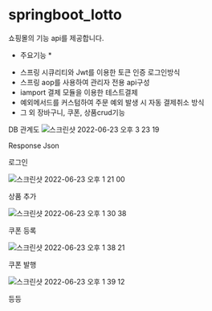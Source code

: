 # springboot_lotto

쇼핑몰의 기능 api를 제공합니다.

* 주요기능 *
- 스프링 시큐리티와 Jwt를 이용한 토큰 인증 로그인방식
- 스프링 aop를 사용하여 관리자 전용 api구성
- iamport 결제 모듈을 이용한 테스트결제
- 예외메서드를 커스텀하여 주문 예외 발생 시 자동 결제취소 방식
- 그 외 장바구니, 쿠폰, 상품crud기능


DB 관계도
![스크린샷 2022-06-23 오후 3 23 19](https://user-images.githubusercontent.com/91492469/175825724-c384fc72-7a82-4db2-ad9b-63505332735d.png)


Response Json

로그인 


![스크린샷 2022-06-23 오후 1 21 00](https://user-images.githubusercontent.com/91492469/175825630-ca376153-f68a-4fb5-9882-01a74f052284.png)

상품 추가


![스크린샷 2022-06-23 오후 1 30 38](https://user-images.githubusercontent.com/91492469/175825664-26acd62f-dcdd-409a-87a2-dd5624a19c47.png)

쿠폰 등록


![스크린샷 2022-06-23 오후 1 38 21](https://user-images.githubusercontent.com/91492469/175825680-b5c003a8-d0c6-4101-b2ec-fdfe28877fb5.png)

쿠폰 발행


![스크린샷 2022-06-23 오후 1 39 12](https://user-images.githubusercontent.com/91492469/175825709-c81b4d0f-e53f-4492-92fa-6387e9f22957.png)


등등
